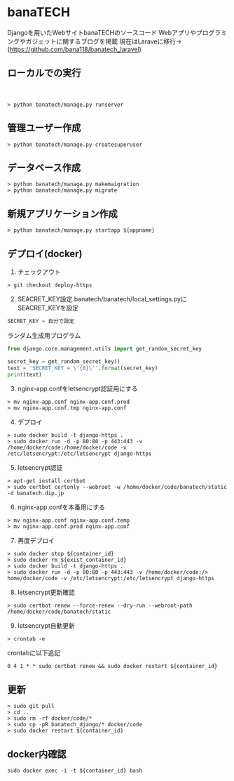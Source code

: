 # banaTECH
Djangoを用いたWebサイトbanaTECHのソースコード
Webアプリやプログラミングやガジェットに関するブログを掲載
現在はLaraveに移行->(https://github.com/bana118/banatech_laravel)

## ローカルでの実行
　
```
> python banatech/manage.py runserver
```

## 管理ユーザー作成

```
> python banatech/manage.py createsuperuser
```

## データベース作成

```
> python banatech/manage.py makemaigration
> python banatech/manage.py migrate
```

## 新規アプリケーション作成

```
> python banatech/manage.py startapp ${appname}
```

## デプロイ(docker)

1. チェックアウト

```
> git checkout deploy-https
```

2. SEACRET_KEY設定
banatech/banatech/local_settings.pyにSEACRET_KEYを設定

```python:local_settings.py
SECRET_KEY = 自分で設定
```

ランダム生成用プログラム

```python
from django.core.management.utils import get_random_secret_key

secret_key = get_random_secret_key()
text = 'SECRET_KEY = \'{0}\''.format(secret_key)
print(text)
```

3. nginx-app.confをletsencrypt認証用にする

```
> mv nginx-app.conf nginx-app.conf.prod
> mv nginx-app.conf.tmp nginx-app.conf
```

4. デプロイ

```
> sudo docker build -t django-https .
> sudo docker run -d -p 80:80 -p 443:443 -v /home/docker/code:/home/docker/code -v /etc/letsencrypt:/etc/letsencrypt django-https
```

5. letsencrypt認証

```
> apt-get install certbot
> sudo certbot certonly --webroot -w /home/docker/code/banatech/static -d banatech.dip.jp
```

6. nginx-app.confを本番用にする

```
> mv nginx-app.conf nginx-app.conf.temp
> mv nginx-app.conf.prod nginx-app.conf
```

7. 再度デプロイ

```
> sudo docker stop ${container_id}
> sudo docker rm ${exist_container_id}
> sudo docker build -t django-https .
> sudo docker run -d -p 80:80 -p 443:443 -v /home/docker/code:/> home/docker/code -v /etc/letsencrypt:/etc/letsencrypt django-https
```

8. letsencrypt更新確認

```
> sudo certbot renew --force-renew --dry-run --webroot-path /home/docker/code/banatech/static
```

9. letsencrypt自動更新

```
> crontab -e
```
crontabに以下追記

```
0 4 1 * * sudo certbot renew && sudo docker restart ${container_id}
```

## 更新

```
> sudo git pull
> cd ..
> sudo rm -rf docker/code/*
> sudo cp -pR banatech_django/* docker/code
> sudo docker restart ${container_id}
```

## docker内確認

```
sudo docker exec -i -t ${container_id} bash
```
